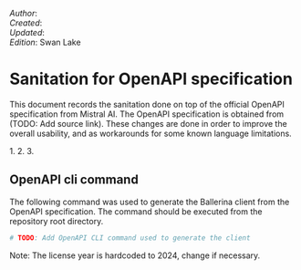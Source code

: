 _Author_:  <!-- TODO: Add author name --> \
_Created_: <!-- TODO: Add date --> \
_Updated_: <!-- TODO: Add date --> \
_Edition_: Swan Lake

# Sanitation for OpenAPI specification

This document records the sanitation done on top of the official OpenAPI specification from Mistral AI. 
The OpenAPI specification is obtained from (TODO: Add source link).
These changes are done in order to improve the overall usability, and as workarounds for some known language limitations.

[//]: # (TODO: Add sanitation details)
1. 
2. 
3. 

## OpenAPI cli command

The following command was used to generate the Ballerina client from the OpenAPI specification. The command should be executed from the repository root directory.

```bash
# TODO: Add OpenAPI CLI command used to generate the client
```
Note: The license year is hardcoded to 2024, change if necessary.
